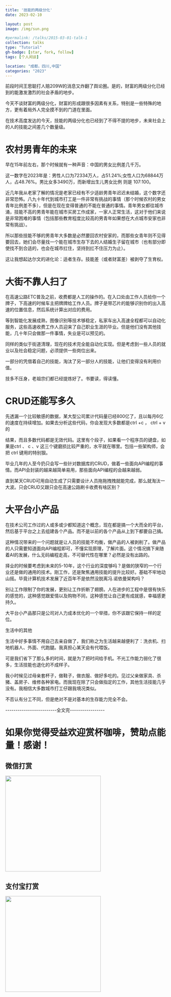 ```yaml
---
title: '技能的两级分化'
date: 2023-02-10

layout: post
image: /img/sun.png

#permalink: /talks/2015-03-01-talk-1
collection: talks
type: "Tutorial"
gh-badge: [star, fork, follow]
tags: [个人闲谈]

location: "成都，四川,中国"
categories: "2023"
---
```

前段时间王思聪打人赔209W的消息又炸翻了舆论圈。是的，财富的两级分化已经到的能激发激烈的社会矛盾的地步。

今天不谈财富的两级分化，财富的形成跟很多因素有关系，特别是一些特殊的地方，更有着局外人完全摸不到的门道在里面。

在技术高度发达的今天，技能的两级分化也已经到了不得不提的地步，未来社会上的人的技能之间差几个数量级。

# 农村男青年的未来

早在15年前左右，那个时候就有一种声音：中国的男女比例差几千万。

这一数字在2023年是：男性人口为72334万人，占51.24%;女性人口为68844万人，占48.76%。男比女多3490万，而新增出生儿男女比例 则是 107:100。

近几年我从老家了解的情况是老家已经有不少适龄男青年迟迟未结婚，这个数字还非常恐怖。八九十年代到城市打工是一件非常有挑战的事情（那个时候农村的男女青年比例差不多），但是在现在变得普通的不能在普通的事情。青年男女都往城市涌，技能不高的男青年能在城市买房工作成家，一家人正常生活，这对于他们来说是非常困难的事情（包括那些教育程度比较高的男青年如果想在大点城市安家也非常有挑战）。

所以那些技能不够的男青年大多数是必然要回农村安家的，而那些女青年则不见得要回去，她们会尽量找一个能在城市生存下去的人结婚生子留在城市（也有部分即使找不到合适的，也会在城市扛住，坚持到扛不住压力为止）。

这让我想起达尔文的进化论：适者生存。技能差（或者财富差）被剥夺了生育权。

# 大街不靠人扫了

在高速公路ETC普及之前，收费都是人工的操作的。在入口处由工作人员给你一个牌子，下高速的时候车主把牌牌给工作人员。牌子是带芯片的能够识别你的出入高速的位置信息，然后系统计算出对应的费用。

等到智能化发展成熟，图像识别等技术够稳定，私家车出入高速全程都可以自动化服务，这些高速收费工作人员迎来了自己职业生涯的毕业。但是他们没有其他技能，几十年只会做那一件事情，失业是可以预见的。

同样的类似于街道清理，现在的技术完全能自动化实现。但是考虑到一些人员的就业以及社会稳定问题，必须提供一些岗位出来。

一部分的凭借着自己的技能，淘汰了另一部分人的技能，让他们变得没有利用价值。

技多不压身，老祖宗们都已经提炼好了。书要读，得读懂。

# CRUD还能写多久

先透漏一个比较敏感的数据，某大型公司累计代码量已经800亿了，且以每月6亿的速度在持续增加。如果去分析这些代码，你会发现大多数都是ctrl +c ， ctrl + v 的

结果，而且多数代码都是无效代码。这里有个段子，如果看一个程序员的键盘，如果是ctrl 、 c 、v 这三个键磨损比较严重的，水平就在哪里。包括一些架构师，会把 ctrl 键用的特别狠。

毕业几年的人至今扔只会写一些针对数据库的CRUD，做着一些面向API编程的事情。而API会封装的越来越简单易用，那些面向API编程的会越来越弱。

直到某天CRUD可用自动生成了只需要设计人员拖拖拽拽就能完成，那么就淘汰一大波。只会CRUD又跟只会在高速公路刷卡收费有啥区别？

# 大平台小产品

在技术公司工作过的人或多或少都知道这个概念，现在都是搞一个大而全的平台，然后基于平台之上去组建各个产品。而不是以前的各个产品从上到下都要自己搞。

这种情况带来的一个问题就是让人员的技能不均衡，做产品的人被剥削了。做产品的人只需要知道面向API编程即可，不懂实现原理，了解片面。这个情况搞下来随着AI的发展，什么无码编程走高，不可替代性在哪里？必然是没有出路的。

择业的时候要考虑到未来的5-10年，这个行业的深度够吗？是做的狭窄的一个行业还是做的通用的技术。刚工作，还是聚焦通用技能的提升比较好。基础不牢地动山摇。毕竟计算机技术发展了近百年不是依然没脱离冯.诺依曼架构吗？

别让工作限制了你的发展，更别让工作折断了翅膀。人在进步的工程中是很有快乐的感觉的，这种感觉跟爱情以及购物不同，这种感觉让自己更有成就感，幸福感更持久。

大平台小产品那只是公司对人力成本优化的一个举措，你不该跟它保持一样的定位。

生活中的其他

生活中好多事情不用自己去亲自做了，我们称之为生活越来越便利了：洗衣机、扫地机器人、外面、代跑腿。我真担心某天会有代喂饭。


可是我们省下了那么多的时间，就是为了把时间给手机。不光工作能力弱化了很多，生活技能也退化的不成样子。

我小时候见过母亲套杯子，做鞋子，做衣服、做好多吃的。见过父亲做家具、杀猪、盖房子、维修各种家电。而我现在除了只会做指定的工作，其他生活技能几乎没有。我相信大多数城市打工仔跟我境况类似。

不否认有分工不同，但是绝对不是对基本的生存能力完全不会。

-------------------------全文完-----------------
# 如果你觉得受益欢迎赏杯咖啡，赞助点能量！感谢！

## 微信打赏
<img src="https://chaoxiyan1225.github.io/img/weixin.png" align="center" height="300" width="300">

## 支付宝打赏
<img src="https://chaoxiyan1225.github.io/img/zhifubαo.jpg" align="center" height="300" width="300">
